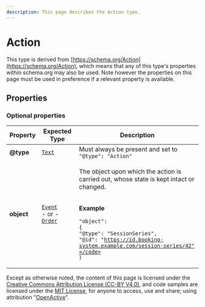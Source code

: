 ```yaml
---
description: This page describes the Action type.
---
```


# Action

This type is derived from [https://schema.org/Action](https://schema.org/Action), which means that any of this type's properties within schema.org may also be used. Note however the properties on this page must be used in preference if a relevant property is available.

## **Properties**

### **Optional properties**

| Property   | Expected Type                                                                                                                                                                                       | Description                                                                                                                                                                                                                                                                                                       |
| ---------- | --------------------------------------------------------------------------------------------------------------------------------------------------------------------------------------------------- | ----------------------------------------------------------------------------------------------------------------------------------------------------------------------------------------------------------------------------------------------------------------------------------------------------------------- |
| **@type**  | [`Text`](https://schema.org/Text)                                                                                                                                                                   | Must always be present and set to `"@type": "Action"`                                                                                                                                                                                                                                                             |
| **object** | <p><a href="https://developer.openactive.io/data-model/types/event"><code>Event</code></a><br>- or -<br><a href="https://developer.openactive.io/data-model/types/order"><code>Order</code></a></p> | <p>The object upon which the action is carried out, whose state is kept intact or changed.</p><p><br><strong>Example</strong></p><p><code>"object": {</code><br>  <code>"@type": "SessionSeries",</code><br>  <code>"@id": "https://id.booking-system.example.com/session-series/42"</code><br><code>}</code></p> |

Except as otherwise noted, the content of this page is licensed under the [Creative Commons Attribution License (CC-BY V4.0)](https://creativecommons.org/licenses/by/4.0/), and code samples are licensed under the [MIT License](https://opensource.org/licenses/MIT), for anyone to access, use and share; using attribution "[OpenActive](https://www.openactive.io/)".
